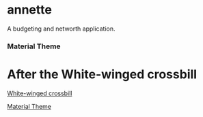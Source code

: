 # annette
A budgeting and networth application.



### Material Theme

# After the White-winged crossbill

[White-winged crossbill](https://myodfw.com/wildlife-viewing/species/white-winged-crossbill)

[Material Theme](http://material-foundation.github.io/material-theme-builder/?primary=%239FB62C&colorMatch=true)
